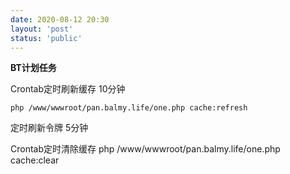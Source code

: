 ```yaml
---
date: 2020-08-12 20:30
layout: 'post'
status: 'public'
---
```


**BT计划任务**

Crontab定时刷新缓存 10分钟
```
php /www/wwwroot/pan.balmy.life/one.php cache:refresh
```

定时刷新令牌 5分钟


Crontab定时清除缓存
php /www/wwwroot/pan.balmy.life/one.php cache:clear
